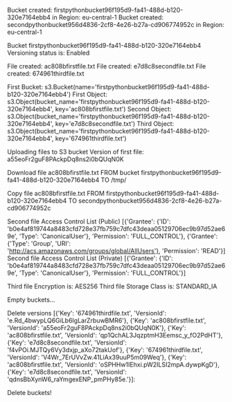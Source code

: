 Bucket created: firstpythonbucket96f195d9-fa41-488d-b120-320e7164ebb4 in Region: eu-central-1
Bucket created: secondpythonbucket956d4836-2cf8-4e26-b27a-cd906774952c in Region: eu-central-1

Bucket firstpythonbucket96f195d9-fa41-488d-b120-320e7164ebb4 Versioning status is: Enabled

File created: ac808bfirstfile.txt
File created: e7d8c8secondfile.txt
File created: 674961thirdfile.txt

First Bucket: s3.Bucket(name='firstpythonbucket96f195d9-fa41-488d-b120-320e7164ebb4')
First Object: s3.Object(bucket_name='firstpythonbucket96f195d9-fa41-488d-b120-320e7164ebb4', key='ac808bfirstfile.txt')
Second Object: s3.Object(bucket_name='firstpythonbucket96f195d9-fa41-488d-b120-320e7164ebb4', key='e7d8c8secondfile.txt')
Third Object: s3.Object(bucket_name='firstpythonbucket96f195d9-fa41-488d-b120-320e7164ebb4', key='674961thirdfile.txt')

Uploading files to S3 bucket
Version of first file: a55eoFr2guF8PAckpDq8ns2i0bQUqN0K

Download file ac808bfirstfile.txt FROM bucket firstpythonbucket96f195d9-fa41-488d-b120-320e7164ebb4 TO /tmp/

Copy file ac808bfirstfile.txt FROM firstpythonbucket96f195d9-fa41-488d-b120-320e7164ebb4 TO secondpythonbucket956d4836-2cf8-4e26-b27a-cd906774952c

Second file Access Control List (Public) [{'Grantee': {'ID': 'b0e4af819744a8483cfd728e37fb759c7dfc43deaa05129706ec9b97d52ae69e', 'Type': 'CanonicalUser'}, 'Permission': 'FULL_CONTROL'}, {'Grantee': {'Type': 'Group', 'URI': 'http://acs.amazonaws.com/groups/global/AllUsers'}, 'Permission': 'READ'}]
Second file Access Control List (Private) [{'Grantee': {'ID': 'b0e4af819744a8483cfd728e37fb759c7dfc43deaa05129706ec9b97d52ae69e', 'Type': 'CanonicalUser'}, 'Permission': 'FULL_CONTROL'}]

Third file Encryption is: AES256
Third file Storage Class is: STANDARD_IA

Empty buckets...

Delete versions [{'Key': '674961thirdfile.txt', 'VersionId': 'e.Rd_4bwypLQ6GiLb6IgLarZrbuwBMR6'}, {'Key': 'ac808bfirstfile.txt', 'VersionId': 'a55eoFr2guF8PAckpDq8ns2i0bQUqN0K'}, {'Key': 'ac808bfirstfile.txt', 'VersionId': 'qp1QchAL3JqzptmH3Eemsc_y_fO2PdHT'}, {'Key': 'e7d8c8secondfile.txt', 'VersionId': 'f4vPOi.MJTQy6Vy3dxjp_aXo72takUof'}, {'Key': '674961thirdfile.txt', 'VersionId': 'V4Wr_7ErUVvZw.41LiAx39uuP5m09Weq'}, {'Key': 'ac808bfirstfile.txt', 'VersionId': 'oSPHHw1IEhxi.pW2ILSI2mpA.dywpKgD'}, {'Key': 'e7d8c8secondfile.txt', 'VersionId': 'qdnsBbXynW6_raYmgexENP_pmPHy85e.'}]: 

Delete buckets!
